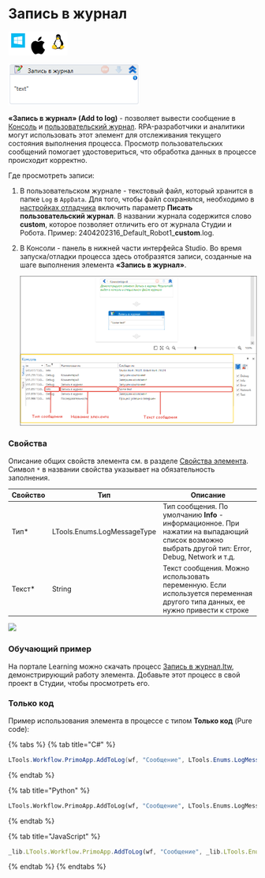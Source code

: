 # Запись в журнал

![](<../../../.gitbook/assets/image (100) (1) (1) (1) (1) (1) (1) (1) (2) (198).png>)

![](<../../../.gitbook/assets/image (337).png>)

**«Запись в журнал» (Add to log)** - позволяет вывести сообщение в [Консоль](https://docs.primo-rpa.ru/primo-rpa/primo-studio/process/debug#konsol) и [пользовательский журнал](https://docs.primo-rpa.ru/primo-rpa/primo-studio/process/log). RPA-разработчики и аналитики могут использовать этот элемент для отслеживания текущего состояния выполнения процесса. Просмотр пользовательских сообщений помогает удостовериться, что обработка данных в процессе происходит корректно. 

Где просмотреть записи:
1. В пользовательском журнале - текстовый файл, который хранится в папке `Log` в `AppData`. Для того, чтобы файл сохранялся, необходимо в [настройках отладчика](https://docs.primo-rpa.ru/primo-rpa/primo-studio/settings#otladchik) включить параметр **Писать пользовательский журнал**. В названии журнала содержится слово **custom**, которое позволяет отличить его от журнала Студии и Робота. Пример: 2404202316_Default_Robot1_**custom**.log. 
2. В Консоли - панель в нижней части интерфейса Studio. Во время запуска/отладки процесса здесь отобразятся записи, созданные на шаге выполнения элемента **«Запись в журнал»**.

   ![](<../../../.gitbook/assets/add-to-log-console.png>)


### Свойства
Описание общих свойств элемента см. в разделе [Свойства элемента](https://docs.primo-rpa.ru/primo-rpa/primo-studio/process/elements#svoistva-elementa).\
Символ `*` в названии свойства указывает на обязательность заполнения.

| Свойство | Тип                         | Описание        |
| -------- | --------------------------- | --------------- |
| Тип\*    | LTools.Enums.LogMessageType | Тип сообщения. По умолчанию **Info** - информационное. При нажатии на выпадающий список возможно выбрать другой тип: Error, Debug, Network и т.д. |
| Текст\*  | String                      | Текст сообщения. Можно использовать переменную. Если используется переменная другого типа данных, ее нужно привести к строке |

![](<../../../.gitbook/assets/>)


### Обучающий пример

На портале Learning можно скачать процесс [Запись в журнал.ltw](https://github.com/PrimoRPA/Learning/blob/master/StudioActivities/Ru/%D0%94%D0%B8%D0%B0%D0%BB%D0%BE%D0%B3%D0%B8/%D0%97%D0%B0%D0%BF%D0%B8%D1%81%D1%8C%20%D0%B2%20%D0%B6%D1%83%D1%80%D0%BD%D0%B0%D0%BB.ltw), демонстрирующий работу элемента. Добавьте этот процесс в свой проект в Студии, чтобы просмотреть его.


### Только код
Пример использования элемента в процессе с типом **Только код** (Pure code):

{% tabs %}
{% tab title="C#" %}
```csharp
LTools.Workflow.PrimoApp.AddToLog(wf, "Сообщение", LTools.Enums.LogMessageType.Info);
```
{% endtab %}

{% tab title="Python" %}
```python
LTools.Workflow.PrimoApp.AddToLog(wf, "Сообщение", LTools.Enums.LogMessageType.Info)
```
{% endtab %}

{% tab title="JavaScript" %}
```javascript
_lib.LTools.Workflow.PrimoApp.AddToLog(wf, "Сообщение", _lib.LTools.Enums.LogMessageType.Info);
```
{% endtab %}
{% endtabs %}
